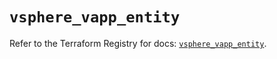 # `vsphere_vapp_entity`

Refer to the Terraform Registry for docs: [`vsphere_vapp_entity`](https://registry.terraform.io/providers/vmware/vsphere/2.13.0/docs/resources/vapp_entity).
